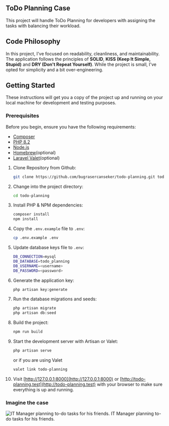 ## ToDo Planning Case

This project will handle ToDo Planning for developers with assigning the tasks with balancing their workload.

## Code Philosophy

In this project, I've focused on readability, cleanliness, and maintainability. The application follows the principles
of **SOLID**, **KISS (Keep It Simple, Stupid)** and **DRY (Don't Repeat Yourself)**. While the project is small, I've opted for
simplicity and a bit over-engineering.

## Getting Started

These instructions will get you a copy of the project up and running on your local machine for development and testing
purposes.

### Prerequisites

Before you begin, ensure you have the following requirements:

- [Composer](https://getcomposer.org/)
- [PHP 8.2](https://www.php.net/releases/8.2/en.php)
- [Node.js](https://nodejs.org/en/download/current)
- [Homebrew](https://brew.sh/)(optional)
- [Laravel Valet](https://laravel.com/docs/11.x/valet)(optional)

1. Clone Repository from Github:

    ```bash
    git clone https://github.com/bugrasercanseker/todo-planning.git todo-planning
    ```

2. Change into the project directory:

    ```bash
    cd todo-planning
    ```

3. Install PHP & NPM dependencies:

    ```bash
    composer install
    npm install

4. Copy the `.env.example` file to `.env`:

    ```bash
    cp .env.example .env

5. Update database keys file to `.env`:

    ```bash
    DB_CONNECTION=mysql
    DB_DATABASE=todo_planning
    DB_USERNAME=<username>
    DB_PASSWORD=<password>
   ```

6. Generate the application key:

    ```bash
    php artisan key:generate
    ```

7. Run the database migrations and seeds:

    ```bash
    php artisan migrate
    php artisan db:seed
    ```

3. Build the project:

    ```bash
    npm run build
   
9. Start the development server with Artisan or Valet:

    ```bash
    php artisan serve
    ```

   or if you are using Valet

     ```bash
    valet link todo-planning
    ```
10. Visit [http://127.0.0.1:8000](http://127.0.0.1:8000) or [http://todo-planning.test](http://todo-planning.test) with
    your browser to make sure everything is up and running.

### Imagine the case
![IT Manager planning to-do tasks for his friends.](https://cdn.leonardo.ai/users/4087294c-abac-440c-8090-47e1123d5735/generations/fe21730c-45e5-4ee3-b43c-ffab86dda0b5/Default_Smart_it_guy_wearing_hat_and_glasses_and_planning_todo_0.jpg)
IT Manager planning to-do tasks for his friends.
